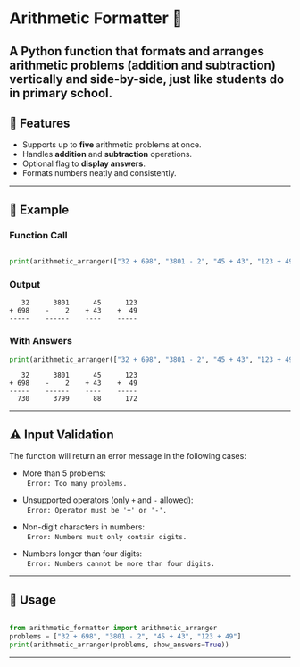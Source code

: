 # Arithmetic Formatter 🧮

A Python function that formats and arranges arithmetic problems (addition and subtraction) vertically and side-by-side, just like students do in primary school.
---



## 📌 Features

- Supports up to **five** arithmetic problems at once.
- Handles **addition** and **subtraction** operations.
- Optional flag to **display answers**.
- Formats numbers neatly and consistently.
---

## 🧪 Example

### Function Call

```python

print(arithmetic_arranger(["32 + 698", "3801 - 2", "45 + 43", "123 + 49"]))

```

### Output

```
   32      3801      45      123
+ 698    -    2    + 43    +  49
-----    ------    ----    -----
```

### With Answers

```python
print(arithmetic_arranger(["32 + 698", "3801 - 2", "45 + 43", "123 + 49"], True))
```

```
   32      3801      45      123
+ 698    -    2    + 43    +  49
-----    ------    ----    -----
  730      3799      88      172
```

---



## ⚠️ Input Validation

The function will return an error message in the following cases:

- More than 5 problems:  
&nbsp; `Error: Too many problems.`

- Unsupported operators (only `+` and `-` allowed):  
&nbsp; `Error: Operator must be '+' or '-'.`

- Non-digit characters in numbers:  
&nbsp; `Error: Numbers must only contain digits.`

- Numbers longer than four digits:  
&nbsp; `Error: Numbers cannot be more than four digits.`

---

## 📂 Usage

```python

from arithmetic_formatter import arithmetic_arranger
problems = ["32 + 698", "3801 - 2", "45 + 43", "123 + 49"]
print(arithmetic_arranger(problems, show_answers=True))

```

---

